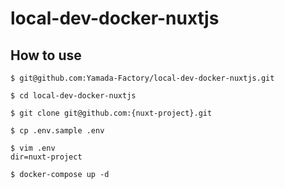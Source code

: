 # local-dev-docker-nuxtjs

## How to use

```
$ git@github.com:Yamada-Factory/local-dev-docker-nuxtjs.git

$ cd local-dev-docker-nuxtjs

$ git clone git@github.com:{nuxt-project}.git

$ cp .env.sample .env

$ vim .env
dir=nuxt-project

$ docker-compose up -d
```
